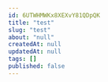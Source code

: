 ```yaml
---
id: 6UTWHMWKx8XEXvY81QDpQK
title: "test"
slug: "test"
about: "null"
createdAt: null
updatedAt: null
tags: []
published: false
---
```


